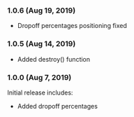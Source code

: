 
### 1.0.6 (Aug 19, 2019)

* Dropoff percentages positioning fixed

### 1.0.5 (Aug 14, 2019)

* Added destroy() function


### 1.0.0 (Aug 7, 2019)

Initial release includes:
* Added dropoff percentages
